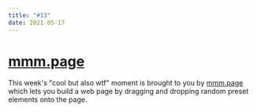 ```yaml
---
title: "#13"
date: 2021-05-17
---
```

# [mmm.page](https://build.mmm.page/)

This week's "cool but also wtf" moment is brought to you by [mmm.page](https://build.mmm.page/) which lets you build a web page by dragging and dropping random preset elements onto the page.
